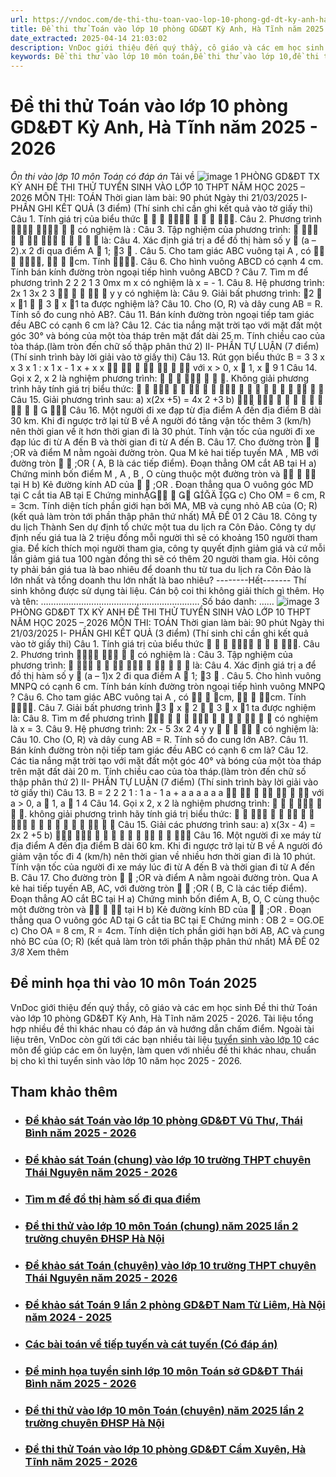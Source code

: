 ```yaml
---
url: https://vndoc.com/de-thi-thu-toan-vao-lop-10-phong-gd-dt-ky-anh-ha-tinh-nam-2025-2026-340372
title: Đề thi thử Toán vào lớp 10 phòng GD&ĐT Kỳ Anh, Hà Tĩnh năm 2025 - 2026 - Ôn thi vào lớp 10 môn Toán có đáp án - VnDoc.com
date_extracted: 2025-04-14 21:03:02
description: VnDoc giới thiệu đến quý thầy, cô giáo và các em học sinh lớp 9 Đề thi thử Toán vào lớp 10 phòng GD&ĐT Kỳ Anh, Hà Tĩnh năm 2025 - 2026.
keywords: Đề thi thử vào lớp 10 môn toán,Đề thi thử vào lớp 10,đề thi tuyển sinh lớp 10 môn toán,đề thi toán vào 10,đề toán tuyển toán lớp 10 năm 2025,đề thi tuyển toán vào lớp 10 môn toán,đề toán thi vào lớp 10,đề thi vào lớp 10 môn toán,đề toán thi vào 10,đề tuyển toán lớp 10 môn toán 2025,đề thi tuyển toán lớp 10 môn toán 2025,Đề minh họa tuyển sinh vào lớp 10 môn Toán
---
```


# Đề thi thử Toán vào lớp 10 phòng GD&ĐT Kỳ Anh, Hà Tĩnh năm 2025 - 2026
 _Ôn thi vào lớp 10 môn Toán có đáp án_
Tải về
![image](https://i.vdoc.vn/data/pdf/2025/04/08/de-thi-thu-toan-vao-lop-10-nam-2025-2026-phong-gddt-ky-anh-ha-tinh/bg1.png)
1
PHÒNG GD&ĐT TX KỲ ANH
ĐỀ THI THỬ TUYỂN SINH VÀO LỚP 10 THPT 
NĂM HỌC 2025 – 2026 
MÔN THI: TOÁN
Thời gian làm bài: 90 phút 
Ngày thi 21/03/2025
I- PHẦN GHI KẾT QUẢ \(3 điểm\) \(Thí sinh chỉ cần ghi kết quả vào tờ giấy thi\)
Câu 1. Tính giá trị của biểu thức  





. 
Câu 2. Phương trình 


  có nghiệm là : 
Câu 3. Tập nghiệm của phương trình:

  

  

  là:
Câu 4\. Xác định giá trị a để đồ thị hàm số y  \(a – 2\).x
2
đi qua điểm A

1; 3

.
Câu 5. Cho tam giác 
ABC
vuông tại 
A
, có   ,   cm. Tính .
Câu 6. Cho hình vuông ABCD có cạnh 4 cm. Tính bán kính đường tròn ngoại tiếp hình vuông 
ABCD ? 
Câu 7. Tìm m để phương trình 
2
2 2 1 3 0mx m x
có nghiệm là x = - 1.
Câu 8. Hệ phương trình: 
2x 1
3x 2 3





y
y
có nghiệm là:
Câu 9. Giải bất phương trình: 2

x 1

 3  x 1 ta được nghiệm là? 
Câu 10. Cho \(O, R\) và dây cung AB = R. Tính số đo cung nhỏ AB?.
Câu 11. Bán kính đường tròn ngoại tiếp tam giác đều ABC có cạnh 6 cm là? 
Câu 12. Các tia nắng mặt trời tạo với mặt đất một góc 30° và bóng của một tòa tháp trên mặt đất dài
25 m. Tính chiều cao của tòa tháp.\(làm tròn đến chữ số thập phân thứ 2\) 
II\- PHẦN TỰ LUẬN \(7 điểm\) \(Thí sinh trình bày lời giải vào tờ giấy thi\) 
Câu 13. Rút gọn biểu thức  B = 
3 3 x x 3 x 1
:
x 1 x - 1
x +  x
x







với x > 0, x 

1, x

9
1
Câu 14. Gọi x
2,
x
2
là nghiệm phương trình: 

    . Không giải phương trình hãy 
tính giá trị biểu thức:  

















Câu 15. Giải phương trình sau: 
a\) x\(2x +5\) = 4x
2
+3 b\)













Câu 16. Một người đi xe đạp từ địa điểm A đến địa điểm B dài 30 km. Khi đi ngược trở lại từ 
B về A người đó tăng vận tốc thêm 3 \(km/h\) nên thời gian về ít hơn thời gian đi là 30 phút.
Tính vận tốc của người đi xe đạp lúc đi từ A đến B và thời gian đi từ A đến B. 
Câu 17. Cho đường tròn 
 
;OR
và điểm 
M
nằm ngoài đường tròn. Qua
M
kẻ hai tiếp tuyến 
MA
,
MB
với đường tròn
 
;OR
\( A, B là các tiếp điểm\). Đoạn thẳng 
OM
cắt 
AB
tại 
H
a\) Chứng minh bốn điểm 
M
,
A
,
B
,
O
cùng thuộc một đường tròn và    tại H 
b\) Kẻ đường kính
AD
của 
 
;OR
. Đoạn thẳng qua O vuông góc MD tại C cắt tia AB tại E 
Chứng minh

  
c\) Cho OM = 6 cm, R = 3cm. Tính diện tích phần giới hạn bởi MA, MB và cung nhỏ AB của 
\(O; R\) \(kết quả làm tròn tới phần thập phân thứ nhất\)
MÃ ĐỀ 01
2
Câu 18. Công ty du lịch Thành Sen dự định tổ chức một tua du lịch ra Côn Đảo. Công ty dự 
định nếu giá tua là 2 triệu đồng mỗi người thì sẽ có khoảng 150 người tham gia. Để kích thích
mọi người tham gia, công ty quyết định giảm giá và cứ mỗi lần giảm giá tua 100 ngàn đồng
thì sẽ có thêm 20 người tham gia. Hỏi công ty phải bán giá tua là bao nhiêu để doanh thu từ
tua du lịch ra Côn Đảo là lớn nhất và tổng doanh thu lớn nhất là bao nhiêu?
\--------Hết-------
Thí sinh không được sử dụng tài liệu. Cán bộ coi thi không giải thích gì thêm. 
Họ và tên: ……………………………………………………… Số báo danh: ……
![image](https://i.vdoc.vn/data/pdf/2025/04/08/de-thi-thu-toan-vao-lop-10-nam-2025-2026-phong-gddt-ky-anh-ha-tinh/bg3.png)
3
PHÒNG GD&ĐT TX KỲ ANH
ĐỀ THI THỬ TUYỂN SINH VÀO LỚP 10 THPT 
NĂM HỌC 2025 – 2026 
MÔN THI: TOÁN
Thời gian làm bài: 90 phút 
Ngày thi 21/03/2025
I- PHẦN GHI KẾT QUẢ \(3 điểm\) \(Thí sinh chỉ cần ghi kết quả vào tờ giấy thi\)
Câu 1. Tính giá trị của biểu thức  





. 
Câu 2. Phương trình 


  có nghiệm là :
Câu 3. Tập nghiệm của phương trình:

  

  

  là:
Câu 4\. Xác định giá trị a  để đồ thị hàm số y  \(a – 1\)x
2
đi qua điểm A

1; 3

.
Câu 5. Cho hình vuông 
MNPQ
có cạnh 6 cm. Tính bán kính đường tròn ngoại tiếp hình vuông
MNPQ
?
Câu 6\. Cho tam giác 
ABC
vuông tại 
A
, có   cm,   cm. Tính .
Câu 7. Giải bất phương trình 
3

x  2

 3  x 1
ta được nghiệm là:
Câu 8. Tìm m để phương trình 



 

     có nghiệm là x = 3. 
Câu 9. Hệ phương trình: 
2x -  5
3x 2 4
y
y





có nghiệm là:
Câu 10. Cho \(O, R\) và dây cung AB = R. Tính số đo cung lớn AB?. 
Câu 11. Bán kính đường tròn nội tiếp tam giác đều ABC có cạnh 6 cm là?
Câu 12. Các tia nắng mặt trời tạo với mặt đất một góc 40° và bóng của một tòa tháp trên mặt đất dài
20 m. Tính chiều cao của tòa tháp.\(làm tròn đến chữ số thập phân thứ 2\)
II\- PHẦN TỰ LUẬN \(7 điểm\) \(Thí sinh trình bày lời giải vào tờ giấy thi\)
Câu 13. B = 
2 2 2 1
:
1 a - 1
a +
a a a a
a
a







với a > 0, a 

1, a

1
4
Câu 14. Gọi x
2,
x
2
là nghiệm phương trình: 

    . không giải phương trình hãy 
tính giá trị biểu thức:  

















Câu 15. Giải các phương trình sau: 
a\) x\(3x - 4\) = 2x
2
+5  b\)












Câu 16. Một người đi xe máy từ địa điểm A đến địa điểm B dài 60 km. Khi đi ngược trở lại 
từ B về A người đó giảm vận tốc đi 4 \(km/h\) nên thời gian về nhiều hơn thời gian đi là 10
phút. Tính vận tốc của người đi xe máy lúc đi từ A đến B và thời gian đi từ A đến B. 
Câu 17. Cho đường tròn 
 
;OR
và điểm A nằm ngoài đường tròn. Qua A kẻ hai tiếp tuyến AB,
AC, với đường tròn 
 
;OR
\( B, C là các tiếp điểm\). Đoạn thẳng AO cắt BC tại 
H
a\) Chứng minh bốn điểm A, B, O, C cùng thuộc một đường tròn và    tại H 
b\) Kẻ đường kính BD của 
 
;OR
. Đoạn thẳng qua O vuông góc AD tại G cắt tia BC tại E 
Chứng minh : OB
2
= OG.OE
c\) Cho OA = 8 cm, R = 4cm. Tính diện tích phần giới hạn bởi AB, AC và cung nhỏ BC của 
\(O; R\) \(kết quả làm tròn tới phần thập phân thứ nhất\)
MÃ ĐỀ 02
_3/8_ Xem thêm
## Đề minh họa thi vào 10 môn Toán 2025
VnDoc giới thiệu đến quý thầy, cô giáo và các em học sinh Đề thi thử Toán vào lớp 10 phòng GD&ĐT Kỳ Anh, Hà Tĩnh năm 2025 - 2026. Tài liệu tổng hợp nhiều đề thi khác nhau có đáp án và hướng dẫn chấm điểm.
Ngoài tài liệu trên, VnDoc còn gửi tới các bạn nhiều tài liệu [tuyển sinh vào lớp 10](<https://vndoc.com/luyen-thi-vao-lop10>) các môn để giúp các em ôn luyện, làm quen với nhiều đề thi khác nhau, chuẩn bị cho kì thi tuyển sinh vào lớp 10 năm học 2025 - 2026.
## Tham khảo thêm
  * ### [Đề khảo sát Toán vào lớp 10 phòng GD&ĐT Vũ Thư, Thái Bình năm 2025 - 2026](</de-khao-sat-toan-vao-lop-10-phong-gd-dt-vu-thu-thai-binh-nam-2025-2026-340221> "Đề khảo sát Toán vào lớp 10 phòng GD&ĐT Vũ Thư, Thái Bình năm 2025 - 2026")
  * ### [Đề khảo sát Toán \(chung\) vào lớp 10 trường THPT chuyên Thái Nguyên năm 2025 - 2026](</de-khao-sat-toan-chung-vao-lop-10-truong-thpt-chuyen-thai-nguyen-nam-2025-2026-340761> "Đề khảo sát Toán \(chung\) vào lớp 10 trường THPT chuyên Thái Nguyên năm 2025 - 2026")
  * ### [Tìm m để đồ thị hàm số đi qua điểm](</tim-m-de-do-thi-ham-so-di-qua-diem-200907> "Tìm m để đồ thị hàm số đi qua điểm")
  * ### [Đề thi thử vào lớp 10 môn Toán \(chung\) năm 2025 lần 2 trường chuyên ĐHSP Hà Nội](</de-thi-thu-vao-lop-10-mon-toan-chung-nam-2025-lan-2-truong-chuyen-dhsp-ha-noi-340863> "Đề thi thử vào lớp 10 môn Toán \(chung\) năm 2025 lần 2 trường chuyên ĐHSP Hà Nội")
  * ### [Đề khảo sát Toán \(chuyên\) vào lớp 10 trường THPT chuyên Thái Nguyên năm 2025 - 2026](</de-khao-sat-toan-chuyen-vao-lop-10-truong-thpt-chuyen-thai-nguyen-nam-2025-2026-340762> "Đề khảo sát Toán \(chuyên\) vào lớp 10 trường THPT chuyên Thái Nguyên năm 2025 - 2026")
  * ### [Đề khảo sát Toán 9 lần 2 phòng GD&ĐT Nam Từ Liêm, Hà Nội năm 2024 - 2025](</de-khao-sat-toan-9-lan-2-phong-gd-dt-nam-tu-liem-ha-noi-nam-2024-2025-340246> "Đề khảo sát Toán 9 lần 2 phòng GD&ĐT Nam Từ Liêm, Hà Nội năm 2024 - 2025 ")
  * ### [Các bài toán về tiếp tuyến và cát tuyến \(Có đáp án\)](</cac-bai-toan-ve-tiep-tuyen-va-cat-tuyen-co-dap-an-195252> "Các bài toán về tiếp tuyến và cát tuyến \(Có đáp án\)")
  * ### [Đề minh họa tuyển sinh lớp 10 môn Toán sở GD&ĐT Thái Bình năm 2025 - 2026](</de-minh-hoa-tuyen-sinh-lop-10-mon-toan-so-gd-dt-thai-binh-nam-2025-2026-340222> "Đề minh họa tuyển sinh lớp 10 môn Toán sở GD&ĐT Thái Bình năm 2025 - 2026")
  * ### [Đề thi thử vào lớp 10 môn Toán \(chuyên\) năm 2025 lần 2 trường chuyên ĐHSP Hà Nội](</de-thi-thu-vao-lop-10-mon-toan-chuyen-nam-2025-lan-2-truong-chuyen-dhsp-ha-noi-340866> "Đề thi thử vào lớp 10 môn Toán \(chuyên\) năm 2025 lần 2 trường chuyên ĐHSP Hà Nội")
  * ### [Đề thi thử Toán vào lớp 10 phòng GD&ĐT Cẩm Xuyên, Hà Tĩnh năm 2025 - 2026](</de-thi-thu-toan-vao-lop-10-phong-gd-dt-cam-xuyen-ha-tinh-nam-2025-2026-340370> "Đề thi thử Toán vào lớp 10 phòng GD&ĐT Cẩm Xuyên, Hà Tĩnh năm 2025 - 2026")

